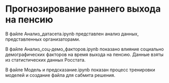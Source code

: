 # Прогнозирование раннего выхода на пенсию
В  файле Анализ_датасета.ipynb представлен анализ данных, представленных организаторами.

В файле Анализ_соц-демо_факторов.ipynb показано влияние социально демографических факторов на время выхода на пенсию. Данные взяты из статистических данных Росстата.

В файле Модель и предсказание.ipynb показан процесс тренировки моделей и создание файла для сабмита решения.

